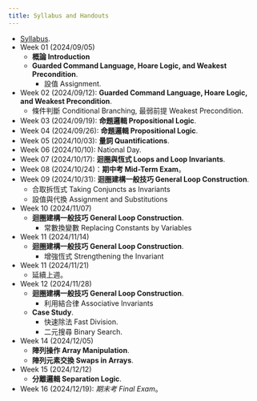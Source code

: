 ```yaml
---
title: Syllabus and Handouts
---
```



* [Syllabus](../assets/syllabus.pdf).
* Week 01 (2024/09/05)
  * **概論 Introduction**
  * **Guarded Command Language, Hoare Logic, and Weakest Precondition**.
    * 設值 Assignment.
* Week 02 (2024/09/12): **Guarded Command Language, Hoare Logic, and Weakest Precondition**.
  * 條件判斷 Conditional Branching, 最弱前提 Weakest Precondition.
* Week 03 (2024/09/19): **命題邏輯 Propositional Logic**.
* Week 04 (2024/09/26): **命題邏輯 Propositional Logic**.
* Week 05 (2024/10/03): **量詞 Quantifications**.
* Week 06 (2024/10/10): National Day.
* Week 07 (2024/10/17): **迴圈與恆式 Loops and Loop Invariants**.
* Week 08 (2024/10/24)：**期中考 Mid-Term Exam**。
* Week 09 (2024/10/31):  **迴圈建構一般技巧 General Loop Construction**.
    * 合取拆恆式 Taking Conjuncts as Invariants
    * 設值與代換 Assignment and Substitutions
* Week 10 (2024/11/07)
  * **迴圈建構一般技巧 General Loop Construction**.
    * 常數換變數 Replacing Constants by Variables
* Week 11 (2024/11/14)
  * **迴圈建構一般技巧 General Loop Construction**.
    * 增強恆式 Strengthening the Invariant
* Week 11 (2024/11/21)
  * 延續上週。
* Week 12 (2024/11/28)
  * **迴圈建構一般技巧 General Loop Construction**.
    * 利用結合律 Associative Invariants
  * **Case Study**.
    * 快速除法 Fast Division.
    * 二元搜尋 Binary Search.
* Week 14 (2024/12/05)
  * **陣列操作 Array Manipulation**.
  * **陣列元素交換 Swaps in Arrays**.
* Week 15 (2024/12/12)
  * **分離邏輯 Separation Logic**.
* Week 16 (2024/12/19): *期末考 Final Exam*。
